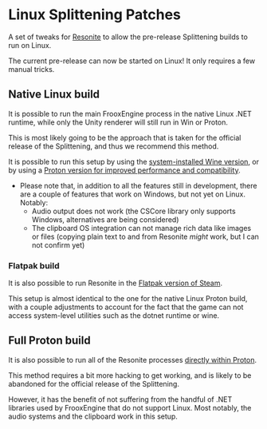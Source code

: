 # Linux Splittening Patches

A set of tweaks for [Resonite](https://resonite.com/) to allow the pre-release Splittening builds to run on Linux.

The current pre-release can now be started on Linux! It only requires a few manual tricks.

## Native Linux build

It is possible to run the main FrooxEngine process in the native Linux .NET runtime, while only the Unity renderer will still run in Win or Proton.

This is most likely going to be the approach that is taken for the official release of the Splittening, and thus we recommend this method.

It is possible to run this setup by using the [system-installed Wine version](docs/NativeWine.md),
or by using a [Proton version for improved performance and compatibility](docs/NativeProton.md).

- Please note that, in addition to all the features still in development, there are a couple of features that work on Windows, but not yet on Linux. Notably:
  - Audio output does not work (the CSCore library only supports Windows, alternatives are being considered)
  - The clipboard OS integration can not manage rich data like images or files (copying plain text to and from Resonite *might* work, but I can not confirm yet)

### Flatpak build

It is also possible to run Resonite in the [Flatpak version of Steam](docs/FlatpakProton.md).

This setup is almost identical to the one for the native Linux Proton build,
with a couple adjustments to account for the fact that the game can not access system-level utilities
such as the dotnet runtime or wine.

## Full Proton build

It is also possible to run all of the Resonite processes [directly within Proton](docs/FullProton.md).

This method requires a bit more hacking to get working, and is likely to be abandoned for the official release of the Splittening.

However, it has the benefit of not suffering from the handful of .NET libraries used by FrooxEngine that do not support Linux. Most notably, the audio systems and the clipboard work in this setup.
